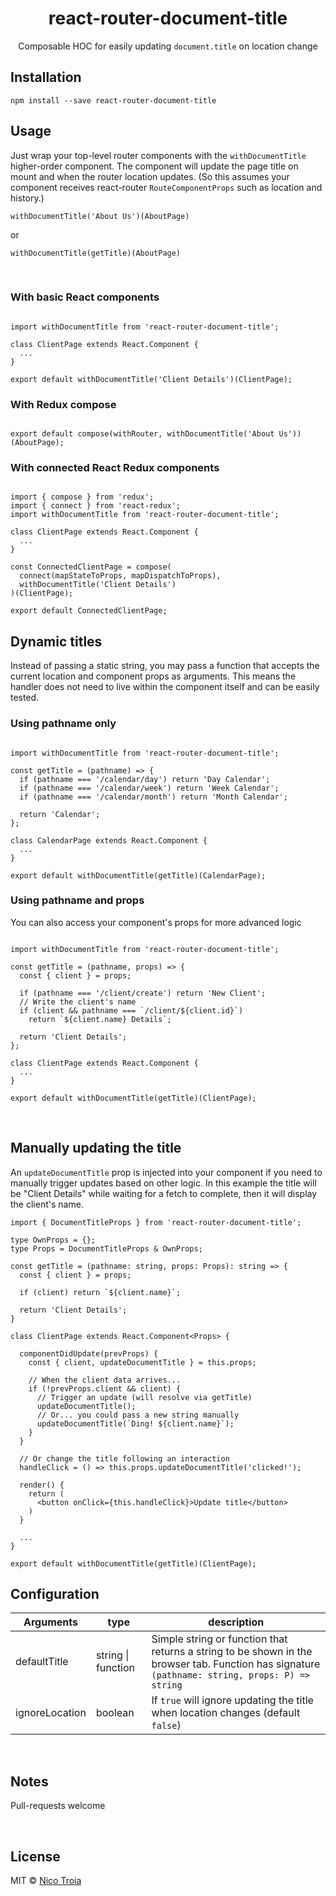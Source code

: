 <div align="center">
  <h1>react-router-document-title</h1>
  
  Composable HOC for easily updating `document.title` on location change
</div>

## Installation

```
npm install --save react-router-document-title
```

## Usage

Just wrap your top-level router components with the `withDocumentTitle` higher-order component. The component will update the page title on mount and when the router location updates. (So this assumes your component receives react-router `RouteComponentProps` such as location and history.)

```
withDocumentTitle('About Us')(AboutPage)
```

<span>or</span>

```
withDocumentTitle(getTitle)(AboutPage)
```

<p>&nbsp;</p>

### With basic React components

```JSX

import withDocumentTitle from 'react-router-document-title';

class ClientPage extends React.Component {
  ...
}

export default withDocumentTitle('Client Details')(ClientPage);

```

### With Redux compose

```JSX

export default compose(withRouter, withDocumentTitle('About Us'))(AboutPage);

```

### With connected React Redux components

```JSX

import { compose } from 'redux';
import { connect } from 'react-redux';
import withDocumentTitle from 'react-router-document-title';

class ClientPage extends React.Component {
  ...
}

const ConnectedClientPage = compose(
  connect(mapStateToProps, mapDispatchToProps),
  withDocumentTitle('Client Details')
)(ClientPage);

export default ConnectedClientPage;

```

## Dynamic titles

Instead of passing a static string, you may pass a function that accepts the current location and component props as arguments. This means the handler does not need to live within the component itself and can be easily tested.


### Using pathname only

```JSX

import withDocumentTitle from 'react-router-document-title';

const getTitle = (pathname) => {
  if (pathname === '/calendar/day') return 'Day Calendar';
  if (pathname === '/calendar/week') return 'Week Calendar';
  if (pathname === '/calendar/month') return 'Month Calendar';

  return 'Calendar';
};

class CalendarPage extends React.Component {
  ...
}

export default withDocumentTitle(getTitle)(CalendarPage);

```


### Using pathname and props

You can also access your component's props for more advanced logic

```JSX

import withDocumentTitle from 'react-router-document-title';

const getTitle = (pathname, props) => {
  const { client } = props;

  if (pathname === '/client/create') return 'New Client';
  // Write the client's name
  if (client && pathname === `/client/${client.id}`)
    return `${client.name} Details`;

  return 'Client Details';
};

class ClientPage extends React.Component {
  ...
}

export default withDocumentTitle(getTitle)(ClientPage);

```

<p>&nbsp;</p>

## Manually updating the title

An `updateDocumentTitle` prop is injected into your component if you need to manually trigger updates based on other logic. In this example the title will be "Client Details" while waiting for a fetch to complete, then it will display the client's name.

```JSX
import { DocumentTitleProps } from 'react-router-document-title';

type OwnProps = {};
type Props = DocumentTitleProps & OwnProps;

const getTitle = (pathname: string, props: Props): string => {
  const { client } = props;

  if (client) return `${client.name}`;

  return 'Client Details';
}

class ClientPage extends React.Component<Props> {
  
  componentDidUpdate(prevProps) {
    const { client, updateDocumentTitle } = this.props;

    // When the client data arrives...
    if (!prevProps.client && client) {
      // Trigger an update (will resolve via getTitle)
      updateDocumentTitle();
      // Or... you could pass a new string manually
      updateDocumentTitle(`Ding! ${client.name}`);
    }
  }

  // Or change the title following an interaction
  handleClick = () => this.props.updateDocumentTitle('clicked!');

  render() {
    return (
      <button onClick={this.handleClick}>Update title</button>
    )
  }

  ...
}

export default withDocumentTitle(getTitle)(ClientPage);

```

## Configuration

| Arguments | type | description |
| --------- | ---- | ----------- |
| defaultTitle | string \| function | Simple string or function that returns a string to be shown in the browser tab. Function has signature `(pathname: string, props: P) => string` |
| ignoreLocation | boolean | If `true` will ignore updating the title when location changes (default `false`) |

<p>&nbsp;</p>

## Notes

Pull-requests welcome

<p>&nbsp;</p>

## License

MIT © [Nico Troia](https://nicotroia.com)
